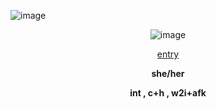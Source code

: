 ![image](https://github.com/user-attachments/assets/a69f33cd-eb47-457f-99fa-38e3aafec348)
<div id="header" align="center">

![image](https://github.com/user-attachments/assets/00072237-027e-4f7c-ab79-cca29115bf23)
 
<div id="header" align="center">

[entry](https://hallooangeredfisheh.carrd.co)

**she/her**

**int , c+h , w2i+afk**

